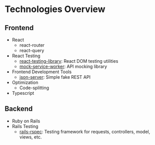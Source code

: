 # Technologies Overview

## Frontend

- React
  - react-router
  - react-query
- React Testing
  - [react-testing-library](react-testing.md#react-testing-library): React DOM testing utilities
  - [mock-service-worker](react-testing.md#mock-service-worker): API mocking library
- Frontend Development Tools  
  - [json-server](frontend-development-tools.md#json-server): Simple fake REST API
- Optimization
  - Code-splitting
- Typescript


## Backend

- Ruby on Rails
- Rails Testing
  - [rails-rspec](rails-testing.md#rails-rspec): Testing framework for requests, controllers, model, views, etc.
